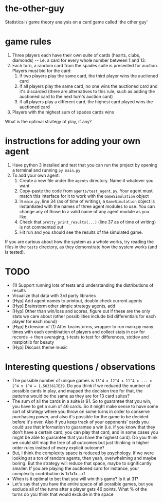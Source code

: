 # the-other-guy
Statistical / game theory analysis on a card game called 'the other guy'

# game rules
1. Three players each have their own suite of cards (hearts, clubs, diamonds) -- i.e. a card for every whole number between 1 and 13.
2. Each turn, a random card from the spades suite is presented for auction. Players must bid for the card:
   1. If two players play the same card, the third player wins the auctioned card
   2. If all players play the same card, no one wins the auctioned card and it's discarded (there are alternatives to this rule, such as adding the auctioned card to the next turn's auction card)
   3. If all players play a different card, the highest card played wins the auctioned card
3. Players with the highest sum of spades cards wins

What is the optimal strategy of play, if any?

# instructions for adding your own agent
1. Have python 3 installed and test that you can run the project by opening a terminal and running `py main.py`
2. To add your own agent:
   1. Create a new file under the `agents` directory. Name it whatever you want
   2. Copy-paste the code from `agents/test_agent.py`. Your agent must match this interface for it to work with the `GameSimulation` object
   3. In `main.py`, line 34 (as of time of writing), a `GameSimulation` object is instantiated with the names of three agent modules to use. You can change any of those to a valid name of any agent module as you like.
   4. Check that `pretty_print_results(...)` (line 37 as of time of writing) is not commented out
   5. Hit run and you should see the results of the simulated game.

If you are curious about how the system as a whole works, try reading the files in the `tests` directory, as they demonstrate how the system works (and is tested).

# TODO
* (1) Support running lots of tests and understanding the distributions of results
* Visualize that data with 3rd party libraries
* [Hyp] Add agent names to printout, double check current agents
* [Hyp] Brainstorm other simple strategy agents, add
* [Hyp] Other than win/loss and scores, figure out if these are the only stats we care about  (other possibilities include bid differentials for each player for each round)
* [Hyp] Extension of (1) After brainstorms, wrapper to run main.py many times with each combination of players and collect stats in csv for records -> then averaging, t-tests to test for differences, stddev and matplotlib for beauty
* [Hyp] Discuss theme music

# Interesting questions / observations
* The possible number of unique games is `13^4 x 12^4 x 11^4 x ... x 2^4 x 1^4 = 1.5035617E39`. Do you think if we reduced the number of possible cards in play, and mapped the decision tree for that, the patterns would be the same as they are for 13 card suites?
* The sum of all the cards in a suite is 91. So to guarantee that you win, you have to get a sum of 46 cards. So it might make sense to have some sort of strategy where you throw on some turns in order to conserve purchasing power, and also it's possible for the game to be decided before it's over. Also if you keep track of your opponents' cards you could use that information to guarantee a win (i.e. if you know that they don't have a certain card, you can play that card, and in some cases you might be able to guarantee that you have the highest card). Do you think we could still map the tree of all outcomes but just thinking in higher order rules instead of every explicit outcome?
* But, I think the complexity space is reduced by psychology.  If we were looking at a ton of random agents, then yeah, overwhelming and maybe boring.  But the strategy will reduce that space, maybe to significantly smaller.  If you are playing the auctioned card for instance, your complexity contribution is 1x1x1x...x1.
* When is it optimal to bet that you will win this game? Is it at 31?
* Let's say that you have the entire space of all possible games, but you exclude all of the turns after a player gets 46 points. What % of the turns do you think that would exclude in the space
